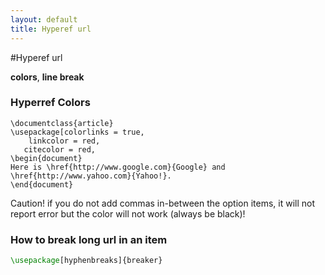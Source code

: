 ```yaml
---
layout: default
title: Hyperef url
---
```

#Hyperef url
	
**colors**, **line break**

### Hyperref Colors
```
\documentclass{article} 
\usepackage[colorlinks = true,         
    linkcolor = red,             
   citecolor = red,            
\begin{document} 
Here is \href{http://www.google.com}{Google} and \href{http://www.yahoo.com}{Yahoo!}. 
\end{document}
```


Caution! if you do not add commas in-between the option items, it will not report error but the color will not work (always be black)! 



### How to break long url in an item

```latex
\usepackage[hyphenbreaks]{breaker}
```



